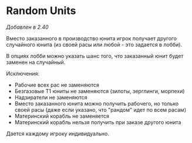 # Random Units

*Добавлен в 2.40*

Вместо заказанного в производство юнита игрок получает другого случайного юнита (из своей расы или любой - это задается в лобби).

В опциях лобби можно указать шанс того, что заказанный юнит будет заменен на случайный. 

Исключения:

* Рабочие всех рас не заменяются
* Безгазовые Т1 юниты не заменяются (зилоты, зерглинги, морпехи)
* Надзиратели не заменяются
* Вместо заказанного юнита можно получить рабочего, но только своей расы (даже если указано, что "рандом" идет по всем расам)
* Материнский корабль не заменяется
* Материнский корабль нельзя получить при заказе другого юнита

Дается каждому игроку индивидуально.
